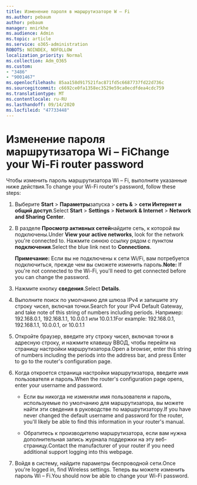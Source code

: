 ```yaml
---
title: Изменение пароля в маршрутизаторе W – Fi
ms.author: pebaum
author: pebaum
manager: mnirkhe
ms.audience: Admin
ms.topic: article
ms.service: o365-administration
ROBOTS: NOINDEX, NOFOLLOW
localization_priority: Normal
ms.collection: Adm_O365
ms.custom:
- "3486"
- "9001467"
ms.openlocfilehash: 85aa158d917521fac871fd5c6687737fd22d736c
ms.sourcegitcommit: c6692ce0fa1358ec3529e59ca0ecdfdea4cdc759
ms.translationtype: MT
ms.contentlocale: ru-RU
ms.lasthandoff: 09/14/2020
ms.locfileid: "47733448"
---
```

# <a name="change-your-wi-fi-router-password"></a><span data-ttu-id="bd19e-102">Изменение пароля маршрутизатора Wi – Fi</span><span class="sxs-lookup"><span data-stu-id="bd19e-102">Change your Wi-Fi router password</span></span>

<span data-ttu-id="bd19e-103">Чтобы изменить пароль маршрутизатора Wi – Fi, выполните указанные ниже действия.</span><span class="sxs-lookup"><span data-stu-id="bd19e-103">To change your Wi-Fi router's password, follow these steps:</span></span>

1. <span data-ttu-id="bd19e-104">Выберите **Start**  >  **Параметры**запуска  >  **сеть &**  >  **сети Интернет и общий доступ**.</span><span class="sxs-lookup"><span data-stu-id="bd19e-104">Select **Start** > **Settings** > **Network & Internet** > **Network and Sharing Center**.</span></span>

2. <span data-ttu-id="bd19e-105">В разделе **Просмотр активных сетей**найдите сеть, к которой вы подключены.</span><span class="sxs-lookup"><span data-stu-id="bd19e-105">Under **View your active networks**, look for the network you're connected to.</span></span> <span data-ttu-id="bd19e-106">Нажмите синюю ссылку рядом с пунктом **подключения**.</span><span class="sxs-lookup"><span data-stu-id="bd19e-106">Select the blue link next to **Connections**.</span></span><br>

   <span data-ttu-id="bd19e-107">**Примечание:** Если вы не подключены к сети Wi/Fi, вам потребуется подключиться, прежде чем вы сможете изменить пароль.</span><span class="sxs-lookup"><span data-stu-id="bd19e-107">**Note:** If you're not connected to the Wi-Fi, you'll need to get connected before you can change the password.</span></span>

3. <span data-ttu-id="bd19e-108">Нажмите кнопку **сведения**.</span><span class="sxs-lookup"><span data-stu-id="bd19e-108">Select **Details**.</span></span>

4. <span data-ttu-id="bd19e-109">Выполните поиск по умолчанию для шлюза IPv4 и запишите эту строку чисел, включая точки.</span><span class="sxs-lookup"><span data-stu-id="bd19e-109">Search for your IPv4 Default Gateway, and take note of this string of numbers including periods.</span></span> <span data-ttu-id="bd19e-110">Например: 192.168.0.1, 192.168.1.1, 10.0.0.1 или 10.0.1.1</span><span class="sxs-lookup"><span data-stu-id="bd19e-110">For example: 192.168.0.1, 192.168.1.1, 10.0.0.1, or 10.0.1.1</span></span>

5. <span data-ttu-id="bd19e-111">Откройте браузер, введите эту строку чисел, включая точки в адресную строку, и нажмите клавишу ВВОД, чтобы перейти на страницу настройки маршрутизатора.</span><span class="sxs-lookup"><span data-stu-id="bd19e-111">Open a browser, enter this string of numbers including the periods into the address bar, and press Enter to go to the router's configuration page.</span></span>

6. <span data-ttu-id="bd19e-112">Когда откроется страница настройки маршрутизатора, введите имя пользователя и пароль.</span><span class="sxs-lookup"><span data-stu-id="bd19e-112">When the router's configuration page opens, enter your username and password.</span></span><br>
   - <span data-ttu-id="bd19e-113">Если вы никогда не изменяли имя пользователя и пароль, используемые по умолчанию для маршрутизатора, вы можете найти эти сведения в руководстве по маршрутизатору.</span><span class="sxs-lookup"><span data-stu-id="bd19e-113">If you have never changed the default username and password for the router, you'll likely be able to find this information in your router's manual.</span></span>

   - <span data-ttu-id="bd19e-114">Обратитесь к производителю маршрутизатора, если вам нужна дополнительная запись журнала поддержки на эту веб-страницу.</span><span class="sxs-lookup"><span data-stu-id="bd19e-114">Contact the manufacturer of your router if you need additional support logging into this webpage.</span></span>

7. <span data-ttu-id="bd19e-115">Войдя в систему, найдите параметры беспроводной сети.</span><span class="sxs-lookup"><span data-stu-id="bd19e-115">Once you're logged in, find Wireless settings.</span></span> <span data-ttu-id="bd19e-116">Теперь вы можете изменить пароль Wi – Fi.</span><span class="sxs-lookup"><span data-stu-id="bd19e-116">You should now be able to change your Wi-Fi password.</span></span>
